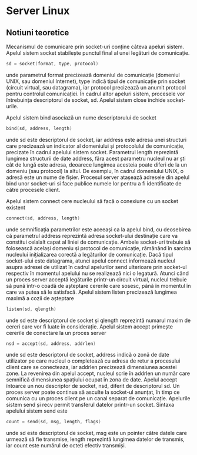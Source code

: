 # Server Linux 


## Notiuni teoretice


Mecanismul de comunicare prin socket-uri conține câteva apeluri sistem. Apelul sistem socket stabilește punctul final al unei legături de comunicație.

```c
sd = socket(format, type, protocol)
```
unde parametrul format precizează domeniul de comunicație (domeniul UNIX, sau domeniul Internet), type indică tipul de comunicație prin socket (circuit virtual, sau datagrama), iar protocol precizează un anumit protocol pentru controlul comunicației. În cadrul altor apeluri sistem, procesele vor întrebuința descriptorul de socket, sd. Apelul sistem close închide socket-urile.


Apelul sistem bind asociază un nume descriptorului de socket
```c
bind(sd, address, length)
```
unde sd este descriptorul de socket, iar address este adresa unei structuri care precizează un indicator al domeniului și protocolului de comunicație, precizate în cadrul apelului sistem socket. Parametrul length reprezintă lungimea structurii de date address, făra acest parametru nucleul nu ar ști cât de lungă este adresa, deoarece lungimea acesteia poate diferi de la un domeniu (sau protocol) la altul. De exemplu, în cadrul domeniului UNIX, o adresă este un nume de fișier. Procesul server atașează adresele din apelul bind unor socket-uri si face publice numele lor pentru a fi identificate de către procesele client.

Apelul sistem connect cere nucleului să facă o conexiune cu un socket existent
```c
connect(sd, address, length)
```
unde semnificația parametrilor este aceeași ca la apelul bind, cu deosebirea că parametrul address reprezintă adresa socket-ului destinație care va constitui celalalt capat al liniei de comunicație. Ambele socket-uri trebuie să folosească același domeniu și protocol de comunicație, rămânând în sarcina nucleului inițializarea corectă a legăturilor de comunicație.
Dacă tipul socket-ului este datagrama, atunci apelul connect informează nucleul asupra adresei de utilizat în cadrul apelurilor send ulterioare prin socket-ul respectiv în momentul apelului nu se realizează nici o legatură.
Atunci când un proces server acceptă legăturile printr-un circuit virtual, nucleul trebuie să pună într-o coadă de așteptare cererile care sosesc, până în momentul în care va putea să le satisfacă. Apelul sistem listen precizează lungimea maximă a cozii de așteptare 
```c
listen(sd, qlength)
```
unde sd este descriptorul de socket și qlength reprezintă numarul maxim de cereri care vor fi luate în considerație.
Apelul sistem accept primește cererile de conectare la un proces server
```c
nsd = accept(sd, address, addrlen)
```
unde sd este descriptorul de socket, address indică o zonă de date utilizator pe care nucleul o completează cu adresa de retur a procesului client care se conecteaza, iar addrlen precizează dimensiunea acestei zone. La revenirea din apelul accept, nucleul scrie în addrlen un număr care semnifică dimensiunea spațiului ocupat în zona de date. Apelul accept întoarce un nou descriptor de socket, nsd, diferit de descriptorul sd. Un proces server poate continua să asculte la socket-ul anunțat, în timp ce comunica cu un proces client pe un canal separat de comunicație.
Apelurile sistem send și recv permit transferul datelor printr-un socket. Sintaxa apelului sistem send este
```c
count = send(sd, msg, length, flags)
```
unde   sd este descriptorul de socket, msg este un pointer către datele care urmează să fie transmise, length reprezintă lungimea datelor de transmis, iar count este numărul de octeti efectiv transmiși.
